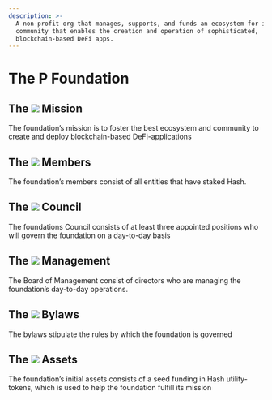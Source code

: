```yaml
---
description: >-
  A non-profit org that manages, supports, and funds an ecosystem for its
  community that enables the creation and operation of sophisticated,
  blockchain-based DeFi apps.
---
```


# The  P Foundation

## **The** ![](https://lh3.googleusercontent.com/4PfoUGEiGWy4psIrXQ66shKmcBC5-cBJa_MsXueU1tDqKmgIXkZFYWRgYjQpBqk4dmHGIZDPElEQffcK-h1ISgQotuqrKsrf7L0QahDk5JdLaPiTLO9AWqvYMy9hY98eD8s5YWVK) **Mission**

The foundation’s mission is to foster the best ecosystem and community to create and deploy blockchain-based DeFi-applications

## **The** ![](https://lh5.googleusercontent.com/4MX4dehciasIGIPEyTjKw7hxT1a8qig96W09JHNQR5x9iwW4ebUm48VsHhTYYJWL12LzGnzwsEWUpvFHmDD3tELtNpJkmfdQUwcD7jf-sldOmBznV1ayCya87L_DLKr__1Ca_zC1) **Members**

The foundation’s members consist of all entities that have staked Hash.

## **The** ![](https://lh5.googleusercontent.com/BcD3arSEuLA0qOKbP961SrjNt6RmfwEljkIDLjmrrSr1KSon0TAH3CSaClDQEbQmpDe09TV0QGqCZKnpW5YafSuV7kxrHHCNJnGbOgz1M2z0uUtikScntCrRK1AMpljQ33hk1bqe) **Council**

The foundations Council consists of at least three appointed positions who will govern the foundation on a day-to-day basis

## **The** ![](https://lh4.googleusercontent.com/LDGfNPe0I0_lXU0DEe0yAQV81Ux3Xc3_bYq4hZxLBriclSQY25TmZ-KhNjOKTnSyv7CraOXnBsTJCo4tetuMNtqKta7-vGjnvIRgwFX_CCzqxUE4sSQ-4puk8I3TLYgwpBKx8B6F) **Management**

The Board of Management consist of directors who are managing the foundation’s day-to-day operations.

## **The** ![](https://lh4.googleusercontent.com/wZretRilreEWupweTMPulQTFBpHH7SOjPI6A5IuioiJr4PwkBuhWNOcvk6CkcfIsXMfjqd4OgHaC0hMWGVL7fPDFODlrqen0tZh5tZNKnGi4dOqzLrAaCILsHdPdVfIeV1-N3IPo) **Bylaws**

The bylaws stipulate the rules by which the foundation is governed

## **The** ![](https://lh6.googleusercontent.com/8fhKFI9ZD18FeKacU7utIhonELx9EwHUvRSfbI5UDrU-hM0d6nTWpFMSgy8TlaU2sDhd3uoBKo068vKjuJ1OkclA9PF5J3qEyvAHDpg3I51zbVjV0a56sYxbFGnTRYRT_S5OG-PR) **Assets**

The foundation’s initial assets consists of a seed funding in Hash utility-tokens, which is used to help the foundation fulfill its mission

